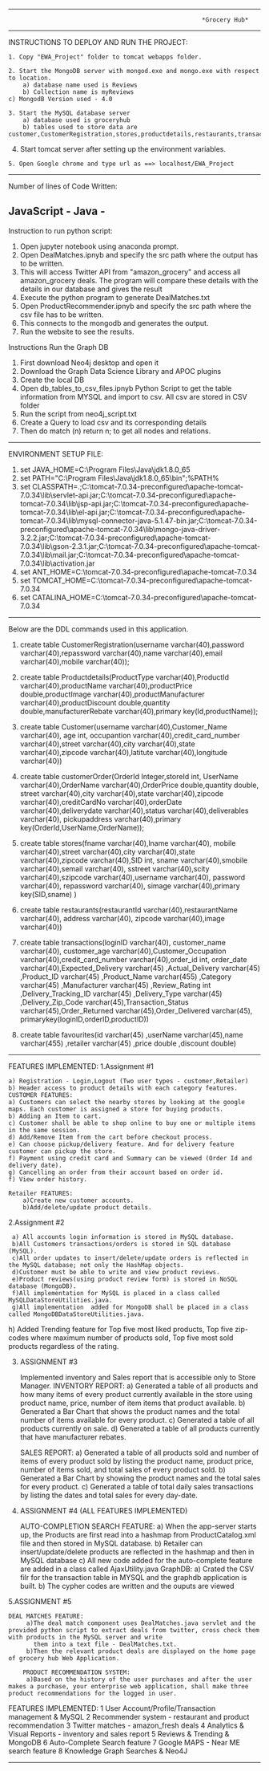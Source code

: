 -------------------------------------------------------------------------------------------------------------------------------------------------------------------------------------------------------------
		                          	     				  *Grocery Hub*
-------------------------------------------------------------------------------------------------------------------------------------------------------------------------------------------------------------
INSTRUCTIONS TO DEPLOY AND RUN THE PROJECT:

 	1. Copy "EWA_Project" folder to tomcat webapps folder.

	2. Start the MongoDB server with mongod.exe and mongo.exe with respect to location.
		a) database name used is Reviews
		b) Collection name is myReviews
    c) MongodB Version used - 4.0

	3. Start the MySQL database server
		a) database used is groceryhub
		b) tables used to store data are customer,CustomerRegistration,stores,productdetails,restaurants,transactions,favourites,customerorder
  4. Start tomcat server after setting up the environment variables.

 	5. Open Google chrome and type url as ==> localhost/EWA_Project

-------------------------------------------------------------------------------------------------------------------------------------------------------------------------------------------------------------
Number of lines of Code Written:

JavaScript -
Java -
-------------------------------------------------------------------------------------------------------------------------------------------------------------------------------------------------------------

Instruction to run python script:

 1. Open jupyter notebook using anaconda prompt.
 2. Open DealMatches.ipnyb and specify the src path where the output has to be written.
 3. This will access Twitter API from "amazon_grocery" and access all amazon_grocery deals. The program will compare these details with the details in our database and gives the result
 4. Execute the python program to generate DealMatches.txt
 5. Open ProductRecommender.ipnyb and specify the src path where the csv file has to be written.
 6. This connects to the mongodb and generates the output.
 7. Run the website to see the results.

 Instructions Run the Graph DB
 1. First download Neo4j desktop and open it
 2. Download the Graph Data Science Library and APOC plugins
 3. Create the local DB
 4. Open db_tables_to_csv_files.ipnyb Python Script to get the table information from MYSQL and import to csv. All csv are stored in CSV folder
 5. Run the script from neo4j_script.txt
 6. Create a Query to load csv and its corresponding details
 7. Then do match (n) return n; to get all nodes and relations.

---------------------------------------------------------------------------------------------------------------------------------------------------------------------------------------------------------------

ENVIRONMENT SETUP FILE:
 1. set JAVA_HOME=C:\Program Files\Java\jdk1.8.0_65
 2. set PATH="C:\Program Files\Java\jdk1.8.0_65\bin";%PATH%
 3. set CLASSPATH=.;C:\tomcat-7.0.34-preconfigured\apache-tomcat-7.0.34\lib\servlet-api.jar;C:\tomcat-7.0.34-preconfigured\apache-tomcat-7.0.34\lib\jsp-api.jar;C:\tomcat-7.0.34-preconfigured\apache-tomcat-7.0.34\lib\el-api.jar;C:\tomcat-7.0.34-preconfigured\apache-tomcat-7.0.34\lib\mysql-connector-java-5.1.47-bin.jar;C:\tomcat-7.0.34-preconfigured\apache-tomcat-7.0.34\lib\mongo-java-driver-3.2.2.jar;C:\tomcat-7.0.34-preconfigured\apache-tomcat-7.0.34\lib\gson-2.3.1.jar;C:\tomcat-7.0.34-preconfigured\apache-tomcat-7.0.34\lib\mail.jar;C:\tomcat-7.0.34-preconfigured\apache-tomcat-7.0.34\lib\activation.jar
 4. set ANT_HOME=C:\tomcat-7.0.34-preconfigured\apache-tomcat-7.0.34
 5. set TOMCAT_HOME=C:\tomcat-7.0.34-preconfigured\apache-tomcat-7.0.34
 6. set CATALINA_HOME=C:\tomcat-7.0.34-preconfigured\apache-tomcat-7.0.34

--------------------------------------------------------------------------------------------------------------------------------------------------------------------------------------------------------------

Below are the DDL commands used in this application.
 1. create table CustomerRegistration(username varchar(40),password varchar(40),repassword varchar(40),name varchar(40),email varchar(40),mobile varchar(40));

 2. create table Productdetails(ProductType varchar(40),ProductId varchar(40),productName varchar(40),productPrice double,productImage varchar(40),productManufacturer varchar(40),productDiscount double,quantity double,manufacturerRebate varchar(40),primary key(Id,productName));

 3. create table Customer(username varchar(40),Customer_Name varchar(40), age int, occupantion varchar(40),credit_card_number varchar(40),street varchar(40),city varchar(40),state varchar(40),zipcode varchar(40),latitute varchar(40),longitude varchar(40))

 4.  create table customerOrder(OrderId Integer,storeId int, UserName varchar(40),OrderName varchar(40),OrderPrice double,quantity double, street varchar(40),city varchar(40),state varchar(40),zipcode varchar(40),creditCardNo varchar(40),orderDate varchar(40),deliverydate varchar(40),status varchar(40),deliverables varchar(40), pickupaddress varchar(40),primary key(OrderId,UserName,OrderName));

 5. create table stores(fname varchar(40),lname varchar(40), mobile varchar(40),street varchar(40),city varchar(40),state varchar(40),zipcode varchar(40),SID int, sname varchar(40),smobile varchar(40),semail varchar(40), sstreet varchar(40),scity varchar(40),szipcode varchar(40),username varchar(40), password varchar(40), repassword varchar(40), simage varchar(40),primary key(SID,sname) )

 6. create table restaurants(restaurantId varchar(40),restaurantName varchar(40), address varchar(40), zipcode varchar(40),image varchar(40))

 7. create table transactions(loginID varchar(40), customer_name varchar(40), customer_age varchar(40),Customer_Occupation varchar(40),credit_card_number varchar(40),order_id int, order_date varchar(40),Expected_Delivery varchar(45) ,Actual_Delivery varchar(45) ,Product_ID varchar(45) ,Product_Name varchar(455) ,Category varchar(45) ,Manufacturer varchar(45) ,Review_Rating int ,Delivery_Tracking_ID varchar(45) ,Delivery_Type varchar(45) ,Delivery_Zip_Code varchar(45),Transaction_Status
  varchar(45),Order_Returned varchar(45),Order_Delivered varchar(45), primarykey(loginID,orderID,productID))

 8. create table favourites(id varchar(45) ,userName varchar(45),name varchar(455) ,retailer varchar(45) ,price double ,discount double)
---------------------------------------------------------------------------------------------------------------------------------------------------------------------------------------------------------------------

FEATURES IMPLEMENTED:
1.Assignment #1 

  	a) Registration - Login,Logout (Two user types - customer,Retailer)
  	b) Header access to product details with each category features.
    CUSTOMER FEATURES:
    a) Customers can select the nearby stores by looking at the google maps. Each customer is assigned a store for buying products.
   	b) Adding an Item to cart.
    c) Customer shall be able to shop online to buy one or multiple items in the same session.
   	d) Add/Remove Item from the cart before checkout process.
   	e) Can choose pickup/delivery feature. And for delivery feature customer can pickup the store.
   	f) Payment using credit card and Summary can be viewed (Order Id and delivery date).
   	g) Cancelling an order from their account based on order id.
   	f) View order history.

    Retailer FEATURES:
        a)Create new customer accounts.
        b)Add/delete/update product details.

2.Assignment #2 

	 a) All accounts login information is stored in MySQL database.
	 b)All Customers transactions/orders is stored in SQL database (MySQL).
	 c)All order updates to insert/delete/update orders is reflected in the MySQL database; not only the HashMap objects.
	 d)Customer must be able to write and view product reviews.
	 e)Product reviews(using product review form) is stored in NoSQL database (MongoDB).
	 f)All implementation for MySQL is placed in a class called MySQLDataStoreUtilities.java.
	 g)All implementation  added for MongoDB shall be placed in a class called MongoDBDataStoreUtilities.java.
   h) Added Trending feature for Top five most liked products, Top five zip-codes where maximum number of products sold, Top five most sold products regardless of the rating.

3. ASSIGNMENT #3 

    Implemented inventory and Sales report that is accessible only to Store Manager.
    INVENTORY REPORT:
	  a) Generated a table of all products and how many items of every product currently available in the store using product name, price, number of item items that product available.
	  b) Generated a Bar Chart that shows the product names and the total number of items available for every product.
	  c) Generated a table of all products currently on sale.
	  d) Generated a table of all products currently that have manufacturer rebates.

    SALES REPORT:
    a) Generated a table of all products sold and number of items of every product sold by listing the product name, product price, number of items sold, and total sales of every product sold.
	  b) Generated a Bar Chart by showing the product names and the total sales for every product.
	  c) Generated a table of total daily sales transactions by listing the dates and total sales for every day-date.

4. ASSIGNMENT #4 (ALL FEATURES IMPLEMENTED)

	AUTO-COMPLETION SEARCH FEATURE:
	  a) When the app-server starts up, the Products are first read into a hashmap from ProductCatalog.xml file and then stored in MySQL database.
	  b) Retailer can insert/update/delete products are reflected in the hashmap and then in MySQL database
	  c) All new code added for the auto-complete feature are added in a class called AjaxUtility.java
  GraphDB:
    a) Crated the CSV filr for the transaction table in MYSQL and the graphdb application is built.
    b) The cypher codes are written and the ouputs are viewed


5.ASSIGNMENT #5

	DEAL MATCHES FEATURE:
         a)The deal match component uses DealMatches.java servlet and the provided python script to extract deals from twitter, cross check them with products in the MySQL server and write
           them into a text file - DealMatches.txt.
         b)Then the relevant product deals are displayed on the home page of grocery hub Web Application.

        PRODUCT RECOMMENDATION SYSTEM:
         a)Based on the history of the user purchases and after the user makes a purchase, your enterprise web application, shall make three product recommendations for the logged in user.

FEATURES IMPLEMENTED:
      1 User Account/Profile/Transaction management & MySQL
      2 Recommender system - restaurant and product recommendation
      3 Twitter matches - amazon_fresh deals
      4 Analytics & Visual Reports - inventory and sales report
      5 Reviews & Trending & MongoDB
      6 Auto-Complete Search feature
      7 Google MAPS - Near ME search feature
      8 Knowledge Graph Searches & Neo4J

-------------------------------------------------------------------------------------------------------------------------------------------------------------------------------------------------------------
